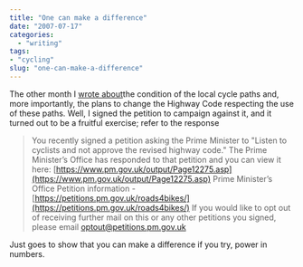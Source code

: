 ```yaml
---
title: "One can make a difference"
date: "2007-07-17"
categories:
  - "writing"
tags:
- "cycling"
slug: "one-can-make-a-difference"
---
```


The other month I [wrote about](https://adamchamberlin.info/2007/05/you-improve-them-and-ill-use-them)the condition of the local cycle paths and, more importantly, the plans to change the Highway Code respecting the use of these paths. Well, I signed the petition to campaign against it, and it turned out to be a fruitful exercise; refer to the response

> You recently signed a petition asking the Prime Minister to "Listen to cyclists and not approve the revised highway code." The Prime Minister’s Office has responded to that petition and you can view it here: [https://www.pm.gov.uk/output/Page12275.asp](https://www.pm.gov.uk/output/Page12275.asp) Prime Minister’s Office Petition information - [https://petitions.pm.gov.uk/roads4bikes/](https://petitions.pm.gov.uk/roads4bikes/) If you would like to opt out of receiving further mail on this or any other petitions you signed, please email optout@petitions.pm.gov.uk

Just goes to show that you can make a difference if you try, power in numbers.
